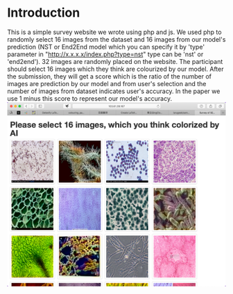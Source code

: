 # Introduction
This is a simple survey website we wrote using php and js. We used php to randomly select 16 images from the dataset and 16 images from our model's prediction (NST or End2End model which you can specify it by 'type' parameter in "http://x.x.x.x/index.php?type=nst" type can be 'nst' or 'end2end'). 32 images are randomly placed on the website. The participant should select 16 images which they think are colourized by our model. After the submission, they will get a score which is the ratio of the number of images are prediction by our model and from user's selection and the number of images from dataset indicates user's accuracy. In the paper we use 1 minus this score to represent our model's accuracy.
<img src="/semcolor-survey/WX20190923-134237.png" />
